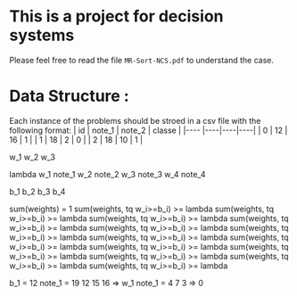 # This is a project for decision systems

Please feel free to read the file `MR-Sort-NCS.pdf` to understand the case.



# Data Structure :
Each instance of the problems should be stroed in a csv file with the following format:
| id  |  note_1  |  note_2  |      classe   |
|---- |----|----|----|
|  0  |  12  |  16  |     1     |
|  1  |  18  |  2  |     0    |
|  2  |  18  |  10  |     1    |



w_1 w_2 w_3 


lambda
w_1 note_1
w_2 note_2
w_3 note_3
w_4 note_4

b_1 b_2 b_3 b_4

sum(weights) = 1
sum(weights, tq w_i>=b_i) >= lambda
sum(weights, tq w_i>=b_i) >= lambda
sum(weights, tq w_i>=b_i) >= lambda
sum(weights, tq w_i>=b_i) >= lambda
sum(weights, tq w_i>=b_i) >= lambda
sum(weights, tq w_i>=b_i) >= lambda
sum(weights, tq w_i>=b_i) >= lambda
sum(weights, tq w_i>=b_i) >= lambda
sum(weights, tq w_i>=b_i) >= lambda
sum(weights, tq w_i>=b_i) >= lambda
sum(weights, tq w_i>=b_i) >= lambda
sum(weights, tq w_i>=b_i) >= lambda
sum(weights, tq w_i>=b_i) >= lambda



b_1 = 12
note_1 = 19 12 15 16 => w_1
note_1 = 4 7 3 => 0
